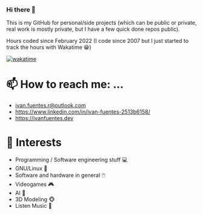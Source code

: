 ### Hi there 👋 

This is my GitHub for personal/side projects (which can be public or private, real work is mostly private, but I have a few quick done repos public). 

Hours coded since February 2022 (I code since 2007 but I just started to track the hours with Wakatime 😁)

[![wakatime](https://wakatime.com/badge/user/be04de5f-3444-4fd5-82e1-b183e6dbf471.svg)](https://wakatime.com/@be04de5f-3444-4fd5-82e1-b183e6dbf471)

# 📫 How to reach me: ...
- ivan.fuentes.r@outlook.com
- https://www.linkedin.com/in/ivan-fuentes-2513b6158/
- https://ivanfuentes.dev

# 🌟 Interests
- Programming / Software engineering stuff 💻
- GNU/Linux 🐧
- Software and hardware in general 🖱️
- Videogames 🎮
- AI 🤖
- 3D Modeling 🐵
- Listen Music 🎵
